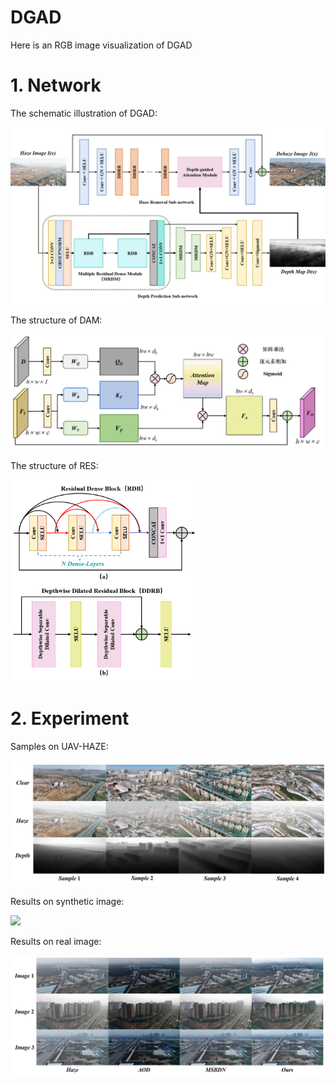 # DGAD

Here is an RGB image visualization of DGAD

# 1. Network

The schematic illustration of DGAD:

<img src="https://github.com/MIAOBUMIAO/DGAD/blob/main/images/DGAD.png" width="600px">

The structure of DAM:

<img src="https://github.com/MIAOBUMIAO/DGAD/blob/main/images/DAM.png" width="600px">

The structure of RES:

<img src="https://github.com/MIAOBUMIAO/DGAD/blob/main/images/RES.png" width="300px">

# 2. Experiment

Samples on UAV-HAZE:

<img src="https://github.com/MIAOBUMIAO/DGAD/blob/main/images/UAV-HAZE.png" width="600px">

Results on synthetic image:

<img src="https://github.com/MIAOBUMIAO/DGAD/blob/main/images/SYNS.png" width="600px">

Results on real image:

<img src="https://github.com/MIAOBUMIAO/DGAD/blob/main/images/REAL.png" width="600px">
